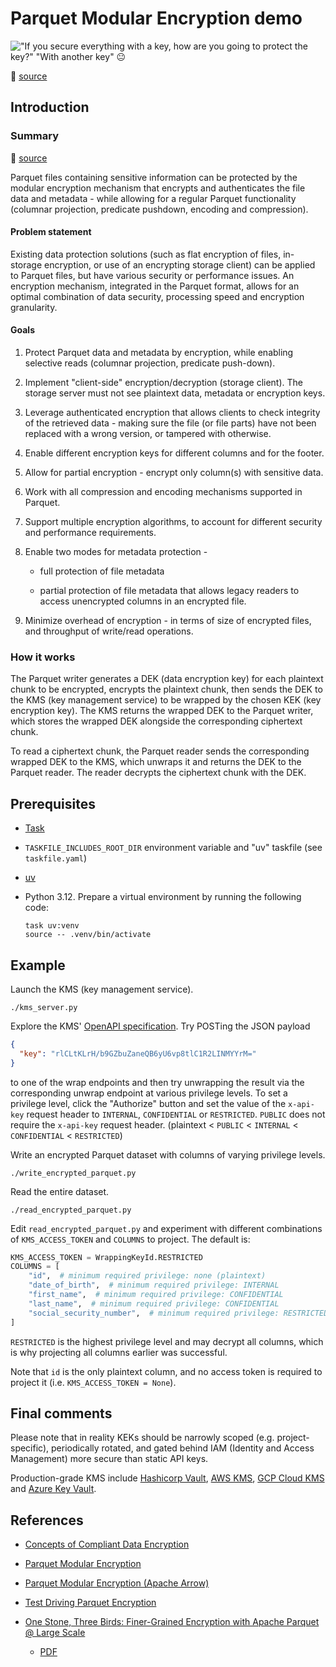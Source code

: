<!-- vim: set ft=markdown : -->


# Parquet Modular Encryption demo

!["If you secure everything with a key, how are you going to protect the key?" "With another key"
😐](.assets/more-keys-1.jpg)

🔼 [source](https://stephenroughley.com/2019/06/09/concepts-of-compliant-data-encryption/)

## Introduction

### Summary

🔽 [source](https://github.com/apache/parquet-format/blob/master/Encryption.md)

Parquet files containing sensitive information can be protected by the modular encryption mechanism
that encrypts and authenticates the file data and metadata - while allowing for a regular Parquet
functionality (columnar projection, predicate pushdown, encoding and compression).

#### Problem statement

Existing data protection solutions (such as flat encryption of files, in-storage encryption, or
use of an encrypting storage client) can be applied to Parquet files, but have various security or
performance issues. An encryption mechanism, integrated in the Parquet format, allows for an optimal
combination of data security, processing speed and encryption granularity.

#### Goals

1. Protect Parquet data and metadata by encryption, while enabling selective reads (columnar
   projection, predicate push-down).

1. Implement "client-side" encryption/decryption (storage client). The storage server must not see
   plaintext data, metadata or encryption keys.

1. Leverage authenticated encryption that allows clients to check integrity of the retrieved data
   \- making sure the file (or file parts) have not been replaced with a wrong version, or tampered
   with otherwise.

1. Enable different encryption keys for different columns and for the footer.

1. Allow for partial encryption - encrypt only column(s) with sensitive data.

1. Work with all compression and encoding mechanisms supported in Parquet.

1. Support multiple encryption algorithms, to account for different security and performance
   requirements.

1. Enable two modes for metadata protection -

    * full protection of file metadata

    * partial protection of file metadata that allows legacy readers to access unencrypted columns
      in an encrypted file.

1. Minimize overhead of encryption - in terms of size of encrypted files, and throughput of
   write/read operations.

### How it works

The Parquet writer generates a DEK (data encryption key) for each plaintext chunk to be encrypted,
encrypts the plaintext chunk, then sends the DEK to the KMS (key management service) to be wrapped
by the chosen KEK (key encryption key). The KMS returns the wrapped DEK to the Parquet writer, which
stores the wrapped DEK alongside the corresponding ciphertext chunk.

To read a ciphertext chunk, the Parquet reader sends the corresponding wrapped DEK to the KMS, which
unwraps it and returns the DEK to the Parquet reader. The reader decrypts the ciphertext chunk with
the DEK.

## Prerequisites

* [Task](https://taskfile.dev)

* `TASKFILE_INCLUDES_ROOT_DIR` environment variable and "uv" taskfile (see `taskfile.yaml`)

* [uv](https://github.com/astral-sh/uv#readme)

* Python 3.12. Prepare a virtual environment by running the following code:

    ``` shell
    task uv:venv
    source -- .venv/bin/activate
    ```

## Example

Launch the KMS (key management service).

``` shell
./kms_server.py
```

Explore the KMS' [OpenAPI specification](http://localhost:8001/docs). Try POSTing the JSON payload

``` json
{
  "key": "rlCLtKLrH/b9GZbuZaneQB6yU6vp8tlC1R2LINMYYrM="
}
```

to one of the wrap endpoints and then try unwrapping the result via the corresponding unwrap
endpoint at various privilege levels. To set a privilege level, click the "Authorize" button and set
the value of the `x-api-key` request header to `INTERNAL`, `CONFIDENTIAL` or `RESTRICTED`. `PUBLIC`
does not require the `x-api-key` request header. (plaintext < `PUBLIC` < `INTERNAL` < `CONFIDENTIAL`
< `RESTRICTED`)

Write an encrypted Parquet dataset with columns of varying privilege levels.

``` shell
./write_encrypted_parquet.py
```

Read the entire dataset.

``` shell
./read_encrypted_parquet.py
```

Edit `read_encrypted_parquet.py` and experiment with different combinations of `KMS_ACCESS_TOKEN`
and `COLUMNS` to project. The default is:

``` python
KMS_ACCESS_TOKEN = WrappingKeyId.RESTRICTED
COLUMNS = [
    "id",  # minimum required privilege: none (plaintext)
    "date_of_birth",  # minimum required privilege: INTERNAL
    "first_name",  # minimum required privilege: CONFIDENTIAL
    "last_name",  # minimum required privilege: CONFIDENTIAL
    "social_security_number",  # minimum required privilege: RESTRICTED
]
```

`RESTRICTED` is the highest privilege level and may decrypt all columns, which is why projecting all
columns earlier was successful.

Note that `id` is the only plaintext column, and no access token is required to project it (i.e.
`KMS_ACCESS_TOKEN = None`).

## Final comments

Please note that in reality KEKs should be narrowly scoped (e.g. project-specific), periodically
rotated, and gated behind IAM (Identity and Access Management) more secure than static API keys.

Production-grade KMS include [Hashicorp
Vault](https://developer.hashicorp.com/vault/docs/secrets/key-management), [AWS
KMS](https://docs.aws.amazon.com/kms/), [GCP Cloud KMS](https://cloud.google.com/kms/docs) and
[Azure Key Vault](https://learn.microsoft.com/en-us/azure/key-vault/).

## References

* [Concepts of Compliant Data
  Encryption](https://stephenroughley.com/2019/06/09/concepts-of-compliant-data-encryption/)

* [Parquet Modular Encryption](https://github.com/apache/parquet-format/blob/master/Encryption.md)

* [Parquet Modular Encryption (Apache
  Arrow)](https://arrow.apache.org/docs/python/parquet.html#parquet-modular-encryption-columnar-encryption)

* [Test Driving Parquet
  Encryption](https://medium.com/@tomersolomon/test-driving-parquet-encryption-3d5319f5bc22)

* [One Stone, Three Birds: Finer-Grained Encryption with Apache Parquet @ Large
  Scale](https://doi.org/10.1109/BigData55660.2022.10020987)

    * [PDF](https://drive.google.com/file/d/13u2cVsntS_jvVFH8a_iLQt-TnvVj8A0G/view?usp=drive_link)
